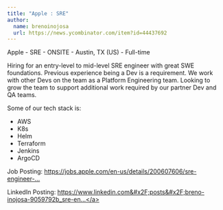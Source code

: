 ```yaml
---
title: "Apple : SRE"
author:
  name: brenoinojosa
  url: https://news.ycombinator.com/item?id=44437692
---
```


<JobNavigation />

Apple - SRE - ONSITE - Austin, TX (US) - Full-time

Hiring for an entry-level to mid-level SRE engineer with great SWE foundations. Previous experience being a Dev is a requirement. We work with other Devs on the team as a Platform Engineering team. Looking to grow the team to support additional work required by our partner Dev and QA teams.

Some of our tech stack is:
- AWS
- K8s
- Helm
- Terraform
- Jenkins
- ArgoCD

Job Posting: <a href="https:&#x2F;&#x2F;jobs.apple.com&#x2F;en-us&#x2F;details&#x2F;200607606&#x2F;sre-engineer-site-reliability-engineer?team=HRDWR" rel="nofollow">https:&#x2F;&#x2F;jobs.apple.com&#x2F;en-us&#x2F;details&#x2F;200607606&#x2F;sre-engineer-...</a>

LinkedIn Posting: <a href="https:&#x2F;&#x2F;www.linkedin.com&#x2F;posts&#x2F;breno-inojosa-9059792b_sre-engineer-site-reliability-engineer-activity-7336174796231069696-Ld9A" rel="nofollow">https:&#x2F;&#x2F;www.linkedin.com&#x2F;posts&#x2F;breno-inojosa-9059792b_sre-en...</a>
<JobApplication />
